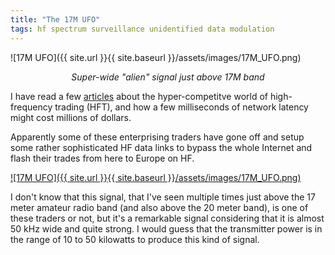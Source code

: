 ```yaml
---
title: "The 17M UFO"
tags: hf spectrum surveillance unidentified data modulation
---
```


![17M UFO]({{ site.url }}{{ site.baseurl }}/assets/images/17M_UFO.png)

*<center>Super-wide "alien" signal just above 17M band</center>*

I have read a few
[articles](https://sniperinmahwah.wordpress.com/2018/05/07/shortwave-trading-part-i-the-west-chicago-tower-mystery/)
about the hyper-competitve world of high-frequency trading (HFT), and
how a few milliseconds of network latency might cost millions of
dollars.

Apparently some of these enterprising traders have gone off and setup
some rather sophisticated HF data links to bypass the whole Internet
and flash their trades from here to Europe on HF.

[![17M UFO]({{ site.url }}{{ site.baseurl }}/assets/images/17M_UFO.png)](https://photos.app.goo.gl/TCF2WVe5nV98EDuq7)

I don't know that this signal, that I've seen multiple times just
above the 17 meter amateur radio band (and also above the 20 meter
band), is one of these traders or not, but it's a remarkable signal
considering that it is almost 50 kHz wide and quite strong. I would
guess that the transmitter power is in the range of 10 to 50 kilowatts
to produce this kind of signal.
